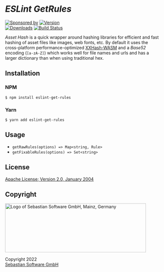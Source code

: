 # _ESLint GetRules_

[![Sponsored by][sponsor-img]][sponsor] [![Version][npm-version-img]][npm]
<br/>
[![Downloads][npm-downloads-img]][npm] [![Build Status][github-img]][github]

_Asset Hash_ is a quick wrapper around hashing libraries for efficient and fast hashing of asset files like images, web fonts, etc. By default it uses the cross-platform performance-optimized [XXHash-WASM](https://github.com/jungomi/xxhash-wasm) and a _Base52_ encoding (`[a-zA-Z]`) which works well for file names and urls and has a larger dictionary than when using traditional hex.

[sponsor]: https://www.sebastian-software.de
[npm]: https://www.npmjs.com/package/eslint-get-rules
[github]: https://github.com/sebastian-software/eslint-get-rules/actions
[sponsor-img]: https://badgen.net/badge/Sponsored%20by/Sebastian%20Software/c41e54
[npm-downloads-img]: https://badgen.net/npm/dm/eslint-get-rules
[npm-version-img]: https://badgen.net/npm/v/eslint-get-rules
[github-img]: https://badgen.net/github/status/sebastian-software/eslint-get-rules?label=tests&icon=github

## Installation

### NPM

```console
$ npm install eslint-get-rules
```

### Yarn

```console
$ yarn add eslint-get-rules
```

## Usage

- `getRawRules(options) => Map<string, Rule>`
- `getFixableRules(options) => Set<string>`

## License

[Apache License; Version 2.0, January 2004](http://www.apache.org/licenses/LICENSE-2.0)

## Copyright

<img src="https://cdn.rawgit.com/sebastian-software/sebastian-software-brand/0d4ec9d6/sebastiansoftware-en.svg" alt="Logo of Sebastian Software GmbH, Mainz, Germany" width="460" height="160"/>

Copyright 2022<br/>[Sebastian Software GmbH](http://www.sebastian-software.de)

